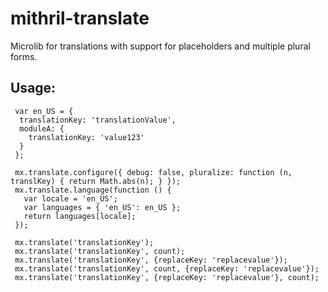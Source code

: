 # mithril-translate
Microlib for translations with support for placeholders and multiple plural forms.


## Usage:

```
 var en_US = {
  translationKey: 'translationValue',
  moduleA: {
    translationKey: 'value123'
  }
 };
```

```
 mx.translate.configure({ debug: false, pluralize: function (n, translKey) { return Math.abs(n); } });  
 mx.translate.language(function () {
   var locale = 'en_US';
   var languages = { 'en_US': en_US };
   return languages[locale];
 });
```

```
 mx.translate('translationKey');
 mx.translate('translationKey', count);
 mx.translate('translationKey', {replaceKey: 'replacevalue'});
 mx.translate('translationKey', count, {replaceKey: 'replacevalue'});
 mx.translate('translationKey', {replaceKey: 'replacevalue'}, count);
 ```
